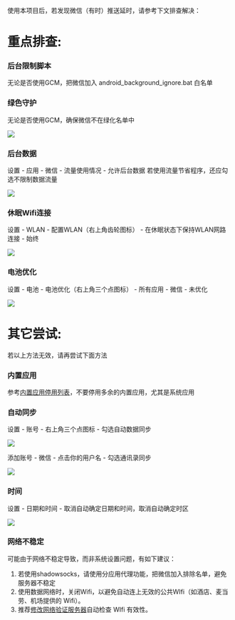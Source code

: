 使用本项目后，若发现微信（有时）推送延时，请参考下文排查解决：

# 重点排查:

### 后台限制脚本
无论是否使用GCM，把微信加入 android_background_ignore.bat 白名单

### 绿色守护
无论是否使用GCM，确保微信不在绿化名单中

![](https://github.com/Jiangyiqun/android_background_ignore/raw/master/wechat_delay/greenify.png)

### 后台数据
设置 - 应用 - 微信 - 流量使用情况 - 允许后台数据
若使用流量节省程序，还应勾选不限制数据流量

![](https://github.com/Jiangyiqun/android_background_ignore/raw/master/wechat_delay/background.png)

### 休眠Wifi连接
设置 - WLAN - 配置WLAN（右上角齿轮图标） - 在休眠状态下保持WLAN网路连接 - 始终

![](https://github.com/Jiangyiqun/android_background_ignore/raw/master/wechat_delay/wifi.png)

### 电池优化
设置 - 电池 - 电池优化（右上角三个点图标） -  所有应用 - 微信 - 未优化

![](https://github.com/Jiangyiqun/android_background_ignore/raw/master/wechat_delay/battery.png)

# 其它尝试:

若以上方法无效，请再尝试下面方法

### 内置应用
参考[内置应用停用列表](https://github.com/Jiangyiqun/android_background_ignore/tree/master/disable_google_apps)，不要停用多余的内置应用，尤其是系统应用

### 自动同步
设置 - 账号 - 右上角三个点图标 - 勾选自动数据同步

![](https://raw.githubusercontent.com/Jiangyiqun/android_background_ignore/master/wechat_delay/autosync.png)

添加账号 - 微信 - 点击你的用户名 - 勾选通讯录同步

![](https://raw.githubusercontent.com/Jiangyiqun/android_background_ignore/master/wechat_delay/sync.png)

### 时间
设置 - 日期和时间 - 取消自动确定日期和时间，取消自动确定时区

![](https://github.com/Jiangyiqun/android_background_ignore/raw/master/wechat_delay/time.png)

### 网络不稳定
可能由于网络不稳定导致，而非系统设置问题，有如下建议：

1. 若使用shadowsocks，请使用分应用代理功能，把微信加入排除名单，避免服务器不稳定
2. 使用数据网络时，关闭Wifi，以避免自动连上无效的公共WIfi（如酒店、麦当劳、机场提供的 Wifi）。
3. 推荐[修改网络验证服务器](https://github.com/Jiangyiqun/android_background_ignore/tree/master/captive_portal_server_changer)自动检查 WIfi 有效性。
